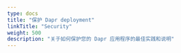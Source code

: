 ```yaml
---
type: docs
title: "保护 Dapr deployment"
linkTitle: "Security"
weight: 500
description: "关于如何保护您的 Dapr 应用程序的最佳实践和说明"
---
```


